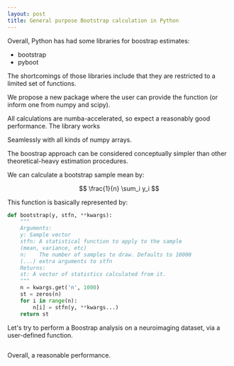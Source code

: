 ```yaml
---
layout: post
title: General purpose Bootstrap calculation in Python
---
```


Overall, Python has had some libraries for boostrap estimates:

- bootstrap
- pyboot

The shortcomings of those libraries include that they are restricted to a limited set of functions.

We propose a new package where the user can provide the function (or inform one from numpy and scipy).

All calculations are numba-accelerated, so expect a reasonably good performance. The library works

Seamlessly with all kinds of numpy arrays.

The boostrap approach can be considered conceptually simpler than other theoretical-heavy estimation procedures.

We can calculate a bootstrap sample mean by:

$$
\frac{1}{n} \sum_i y_i
$$

This function is basically represented by:

```python
def bootstrap(y, stfn, **kwargs):
	"""
	Arguments:
	y: Sample vector
	stfn: A statistical function to apply to the sample
	(mean, variance, etc)
	n:    The number of samples to draw. Defaults to 10000
	(...) extra arguments to stfn
	Returns:
	st: A vector of statistics calculated from it.
	"""
	n = kwargs.get('n', 1000)
	st = zeros(n)
	for i in range(n):
		n[i] = stfn(y, **kwargs...)
	return st
```

Let's try to perform a Boostrap analysis on a neuroimaging dataset, via a user-defined function.

```python

```

Overall, a reasonable performance.

